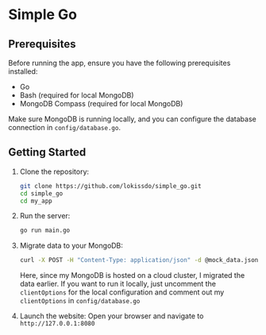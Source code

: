 # Simple Go

## Prerequisites
Before running the app, ensure you have the following prerequisites installed:
- Go
- Bash (required for local MongoDB)
- MongoDB Compass (required for local MongoDB)

Make sure MongoDB is running locally, and you can configure the database connection in `config/database.go`.

## Getting Started


1. Clone the repository:
   ```bash
   git clone https://github.com/lokissdo/simple_go.git
   cd simple_go
   cd my_app

2. Run the server:
    ```bash
    go run main.go

3. Migrate data to your MongoDB:
    ```bash
    curl -X POST -H "Content-Type: application/json" -d @mock_data.json http://127.0.0.1:8080/products
    ```
   Here, since my MongoDB is hosted on a cloud cluster, I migrated the data earlier. If you want to run it locally, just uncomment the `clientOptions` for the local configuration and comment out my `clientOptions` in  `config/database.go`

4. Launch the website:
Open your browser and navigate to `http://127.0.0.1:8080`
